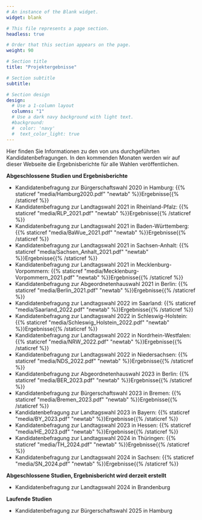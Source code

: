 ```yaml
---
# An instance of the Blank widget.
widget: blank

# This file represents a page section.
headless: true

# Order that this section appears on the page.
weight: 90

# Section title
title: "Projektergebnisse"

# Section subtitle
subtitle:

# Section design
design:
  # Use a 1-column layout
  columns: "1"
  # Use a dark navy background with light text.
  #background:
  #  color: 'navy'
  #  text_color_light: true
---
```


Hier finden Sie Informationen zu den von uns durchgeführten Kandidatenbefragungen. In den kommenden Monaten werden wir auf dieser Webseite die Ergebnisberichte für alle Wahlen veröffentlichen.

**Abgeschlossene Studien und Ergebnisberichte**
* Kandidatenbefragung zur Bürgerschaftswahl 2020 in Hamburg: {{% staticref "media/Hamburg2020.pdf" "newtab" %}}Ergebnisse{{% /staticref %}}
* Kandidatenbefragung zur Landtagswahl 2021 in Rheinland-Pfalz: {{% staticref "media/RLP_2021.pdf" "newtab" %}}Ergebnisse{{% /staticref %}}
* Kandidatenbefragung zur Landtagswahl 2021 in Baden-Württemberg: {{% staticref "media/BaWue_2021.pdf" "newtab" %}}Ergebnisse{{% /staticref %}}
* Kandidatenbefragung zur Landtagswahl 2021 in Sachsen-Anhalt: {{% staticref "media/Sachsen_Anhalt_2021.pdf" "newtab" %}}Ergebnisse{{% /staticref %}}
* Kandidatenbefragung zur Landtagswahl 2021 in Mecklenburg-Vorpommern: {{% staticref "media/Mecklenburg-Vorpommern_2021.pdf" "newtab" %}}Ergebnisse{{% /staticref %}}
* Kandidatenbefragung zur Abgeordnetenhauswahl 2021 in Berlin: {{% staticref "media/Berlin_2021.pdf" "newtab" %}}Ergebnisse{{% /staticref %}}
* Kandidatenbefragung zur Landtagswahl 2022 im Saarland: {{% staticref "media/Saarland_2022.pdf" "newtab" %}}Ergebnisse{{% /staticref %}}
* Kandidatenbefragung zur Landtagswahl 2022 in Schleswig-Holstein: {{% staticref "media/Schleswig_Holstein_2022.pdf" "newtab" %}}Ergebnisse{{% /staticref %}}
* Kandidatenbefragung zur Landtagswahl 2022 in Nordrhein-Westfalen: {{% staticref "media/NRW_2022.pdf" "newtab" %}}Ergebnisse{{% /staticref %}} 
* Kandidatenbefragung zur Landtagswahl 2022 in Niedersachsen: {{% staticref "media/NDS_2022.pdf" "newtab" %}}Ergebnisse{{% /staticref %}}
* Kandidatenbefragung zur Abgeordnetenhauswahl 2023 in Berlin: {{% staticref "media/BER_2023.pdf" "newtab" %}}Ergebnisse{{% /staticref %}}
* Kandidatenbefragung zur Bürgerschaftswahl 2023 in Bremen: {{% staticref "media/Bremen_2023.pdf" "newtab" %}}Ergebnisse{{% /staticref %}}
* Kandidatenbefragung zur Landtagswahl 2023 in Bayern: {{% staticref "media/BY_2023.pdf" "newtab" %}}Ergebnisse{{% /staticref %}}
* Kandidatenbefragung zur Landtagswahl 2023 in Hessen: {{% staticref "media/HE_2023.pdf" "newtab" %}}Ergebnisse{{% /staticref %}}
* Kandidatenbefragung zur Landtagswahl 2024 in Thüringen: {{% staticref "media/TH_2024.pdf" "newtab" %}}Ergebnisse{{% /staticref %}}
* Kandidatenbefragung zur Landtagswahl 2024 in Sachsen: {{% staticref "media/SN_2024.pdf" "newtab" %}}Ergebnisse{{% /staticref %}}

**Abgeschlossene Studien, Ergebnisbericht wird derzeit erstellt**
* Kandidatenbefragung zur Landtagswahl 2024 in Brandenburg

**Laufende Studien**
* Kandidatenbefragung zur Bürgerschaftswahl 2025 in Hamburg

